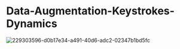 # Data-Augmentation-Keystrokes-Dynamics



![229303596-d0b17e34-a491-40d6-adc2-02347b1bd5fc](https://user-images.githubusercontent.com/19922252/229303652-0014571f-99ac-406d-83c5-169e8eadd184.jpg)
